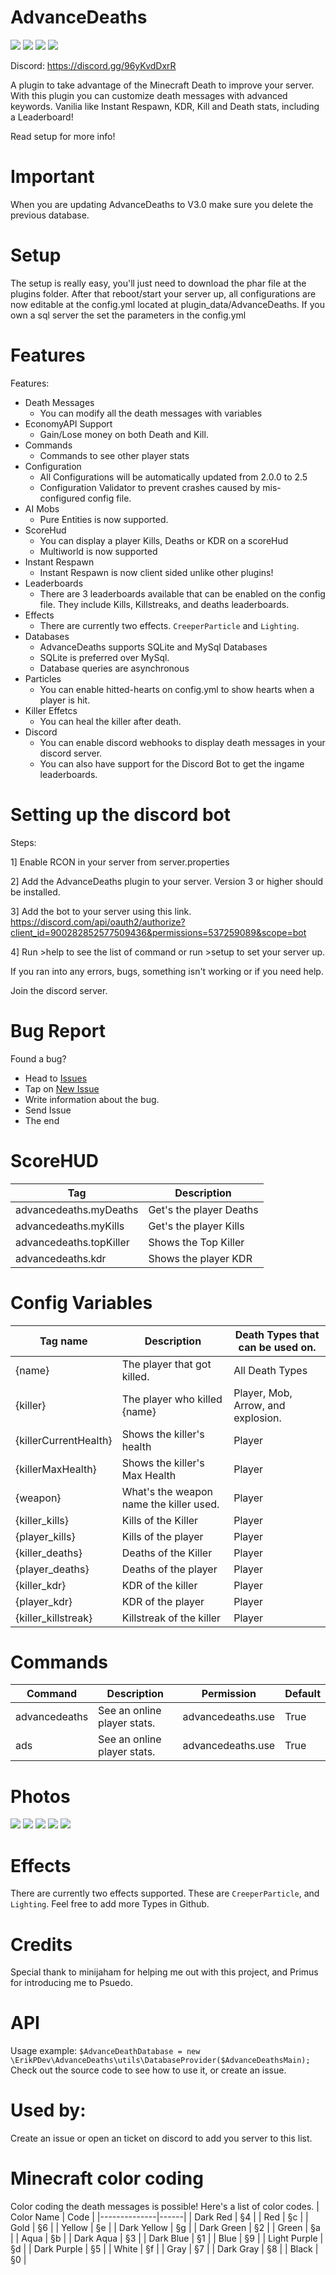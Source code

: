 # AdvanceDeaths
[![](https://poggit.pmmp.io/shield.state/AdvanceDeaths)](https://poggit.pmmp.io/p/AdvanceDeaths) [![](https://poggit.pmmp.io/shield.dl.total/AdvanceDeaths)](https://poggit.pmmp.io/p/AdvanceDeaths) [![](https://poggit.pmmp.io/shield.dl/AdvanceDeaths)](https://poggit.pmmp.io/p/AdvanceDeaths) [![](https://poggit.pmmp.io/shield.api/AdvanceDeaths)](https://poggit.pmmp.io/p/AdvanceDeaths)

Discord: https://discord.gg/96yKvdDxrR

A plugin to take advantage of the Minecraft Death to improve your server.
With this plugin you can customize death messages with advanced keywords.
Vanilia like Instant Respawn, KDR, Kill and Death stats, including a Leaderboard!

Read setup for more info!

# Important
When you are updating AdvanceDeaths to V3.0 make sure you delete the previous database.

# Setup
The setup is really easy, you'll just need to download the phar file at the plugins folder.
After that reboot/start your server up, all configurations are now editable at the config.yml located at plugin_data/AdvanceDeaths. 
If you own a sql server the set the parameters in the config.yml

# Features
Features:
* Death Messages
  * You can modify all the death messages with variables
* EconomyAPI Support
  * Gain/Lose money on both Death and Kill.
* Commands
  * Commands to see other player stats
* Configuration
  * All Configurations will be automatically updated from 2.0.0 to 2.5
  * Configuration Validator to prevent crashes caused by mis-configured config file.
* AI Mobs
  * Pure Entities is now supported.
* ScoreHud
  * You can display a player Kills, Deaths or KDR on a scoreHud
  * Multiworld is now supported
* Instant Respawn
  * Instant Respawn is now client sided unlike other plugins!
* Leaderboards
  * There are 3 leaderboards available that can be enabled on the config file. They include Kills, Killstreaks, and deaths leaderboards.
* Effects
  * There are currently two effects. `CreeperParticle` and `Lighting`.
* Databases
  * AdvanceDeaths supports SQLite and MySql Databases
  * SQLite is preferred over MySql.
  * Database queries are asynchronous
* Particles
  * You can enable hitted-hearts on config.yml to show hearts when a player is hit.
* Killer Effetcs
  * You can heal the killer after death.
* Discord
  * You can enable discord webhooks to display death messages in your discord server.
  * You can also have support for the Discord Bot to get the ingame leaderboards.

# Setting up the discord bot
Steps:

1] Enable RCON in your server from server.properties

2] Add the AdvanceDeaths plugin to your server. Version 3 or higher should be installed.

3] Add the bot to your server using this link. https://discord.com/api/oauth2/authorize?client_id=900282852577509436&permissions=537259089&scope=bot

4] Run >help to see the list of command or run >setup to set your server up.

If you ran into any errors, bugs, something isn't working or if you need help.

Join the discord server.

# Bug Report
Found a bug?
- Head to [Issues](https://github.com/ErikPDev/AdvanceDeaths/issues)
- Tap on [New Issue](https://github.com/ErikPDev/AdvanceDeaths/issues/new)
- Write information about the bug.
- Send Issue
- The end

# ScoreHUD
| Tag                     | Description             |
|-------------------------|-------------------------|
| advancedeaths.myDeaths  | Get's the player Deaths |
| advancedeaths.myKills   | Get's the player Kills  |
| advancedeaths.topKiller | Shows the Top Killer    |
| advancedeaths.kdr       | Shows the player KDR    |

# Config Variables
| Tag name              | Description                             | Death Types that can be used on.   |
|-----------------------|-----------------------------------------|------------------------------------|
| {name}                | The player that got killed.             | All Death Types                    |
| {killer}              | The player who killed {name}            | Player, Mob, Arrow, and explosion. |
| {killerCurrentHealth} | Shows the killer's health               | Player                             |
| {killerMaxHealth}     | Shows the killer's Max Health           | Player                             |
| {weapon}              | What's the weapon name the killer used. | Player                             |
| {killer_kills}        | Kills of the Killer                     | Player                             |
| {player_kills}        | Kills of the player                     | Player                             |
| {killer_deaths}       | Deaths of the Killer                    | Player                             |
| {player_deaths}       | Deaths of the player                    | Player                             |
| {killer_kdr}          | KDR of the killer                       | Player                             |
| {player_kdr}          | KDR of the player                       | Player                             |
| {killer_killstreak}   | Killstreak of the killer                | Player                             |

# Commands
| Command       | Description                 | Permission        | Default |
|---------------|-----------------------------|-------------------|---------|
| advancedeaths | See an online player stats. | advancedeaths.use | True    |
| ads           | See an online player stats. | advancedeaths.use | True    |

# Photos
<img src="https://github.com/ErikPDev/AdvanceDeaths/raw/master/assets/Kill.png">
<img src="https://github.com/ErikPDev/AdvanceDeaths/raw/master/assets/Deaths.png">
<img src="https://github.com/ErikPDev/AdvanceDeaths/raw/master/assets/Killstreak.png">
<img src="https://github.com/ErikPDev/AdvanceDeaths/raw/master/assets/ScoreBoard.png">
<img src="https://github.com/ErikPDev/AdvanceDeaths/raw/master/assets/Form.png">

# Effects
There are currently two effects supported.
These are `CreeperParticle`, and `Lighting`. 
Feel free to add more Types in Github.

# Credits
Special thank to minijaham for helping me out with this project, and Primus for introducing me to Psuedo.

# API
Usage example:
`$AdvanceDeathDatabase = new \ErikPDev\AdvanceDeaths\utils\DatabaseProvider($AdvanceDeathsMain);`
Check out the source code to see how to use it, or create an issue.

# Used by:
Create an issue or open an ticket on discord to add you server to this list.

# Minecraft color coding
Color coding the death messages is possible!
Here's a list of color codes.
| Color Name   | Code |
|--------------|------|
| Dark Red     | §4   |
| Red          | §c   |
| Gold         | §6   |
| Yellow       | §e   |
| Dark Yellow  | §g   |
| Dark Green   | §2   |
| Green        | §a   |
| Aqua         | §b   |
| Dark Aqua    | §3   |
| Dark Blue    | §1   |
| Blue         | §9   |
| Light Purple | §d   |
| Dark Purple  | §5   |
| White        | §f   |
| Gray         | §7   |
| Dark Gray    | §8   |
| Black        | §0   |
